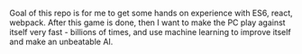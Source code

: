 Goal of this repo is for me to get some hands on experience with ES6, react, webpack.
After this game is done, then I want to make the PC play against itself very fast - billions of times,
and use machine learning to improve itself and make an unbeatable AI.